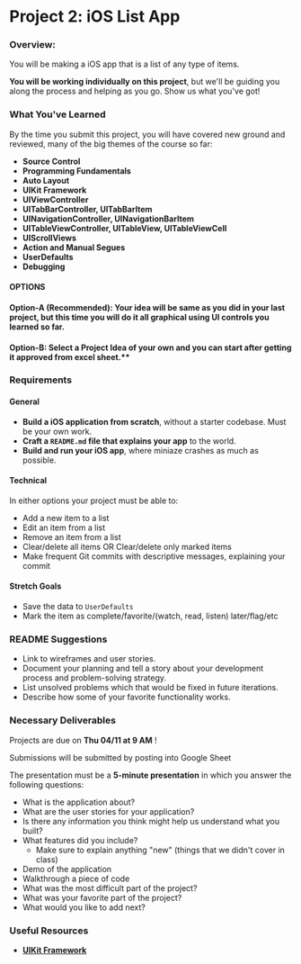 # Project 2: iOS List App

### Overview:

You will be making a iOS app  that is a list of any type of items.

**You will be working individually on this project**, but we'll be guiding you along the process and helping as you go. Show us what you've got!

### What You've Learned

By the time you submit this project, you will have covered new ground  and reviewed, many of the big themes of the course so far:

* **Source Control**
* **Programming Fundamentals**
* **Auto Layout**
* **UIKit Framework**
* **UIViewController**
* **UITabBarController, UITabBarItem**
* **UINavigationController, UINavigationBarItem**
* **UITableViewController, UITableView, UITableViewCell**
* **UIScrollViews**
* **Action and Manual Segues**
* **UserDefaults**
* **Debugging**

#### OPTIONS

#### Option-A (Recommended):  Your idea will be same as you did in your last project, but this time you will do it all graphical using UI controls you learned so far.

#### Option-B: Select a Project Idea of your own and you can start after getting it approved from excel sheet.**
### Requirements

#### General

* **Build a iOS application from scratch**, without a starter codebase.  Must be your own work.
* **Craft a `README.md` file that explains your app** to the world.
* **Build and run your iOS app**, where miniaze crashes as much as possible.

#### Technical

In either options your project must be able to:

* Add a new item to a list
* Edit an item from a list
* Remove an item from a list
* Clear/delete all items OR Clear/delete only marked items
* Make frequent Git commits with descriptive messages, explaining your commit

#### Stretch Goals

* Save the data to `UserDefaults`
* Mark the item as complete/favorite/\(watch, read, listen\) later/flag/etc

### README Suggestions

* Link to wireframes and user stories.
* Document your planning and tell a story about your development process and problem-solving strategy.
* List unsolved problems which that would be fixed in future iterations.
* Describe how some of your favorite functionality works.

### Necessary Deliverables

Projects are due on **Thu 04/11 at 9 AM** !

Submissions will be submitted by posting into Google Sheet

The presentation must be a **5-minute presentation** in which you answer the following questions:

* What is the application about?
* What are the user stories for your application?
* Is there any information you think might help us understand what you built?
* What features did you include?
  * Make sure to explain anything "new" \(things that we didn't cover in class\)
* Demo of the application
* Walkthrough a piece of code
* What was the most difficult part of the project?
* What was your favorite part of the project?
* What would you like to add next?

### Useful Resources

* [**UIKit Framework**](https://developer.apple.com/documentation/uikit/)
